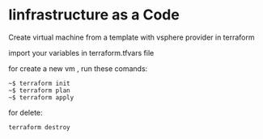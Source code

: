 # Iinfrastructure as a Code 

Create virtual machine from a template with vsphere provider in terraform

import your variables in terraform.tfvars file 

for create a new vm , run these comands:
```
~$ terraform init
~$ terraform plan
~$ terraform apply 
```
for delete:
```
terraform destroy
```

